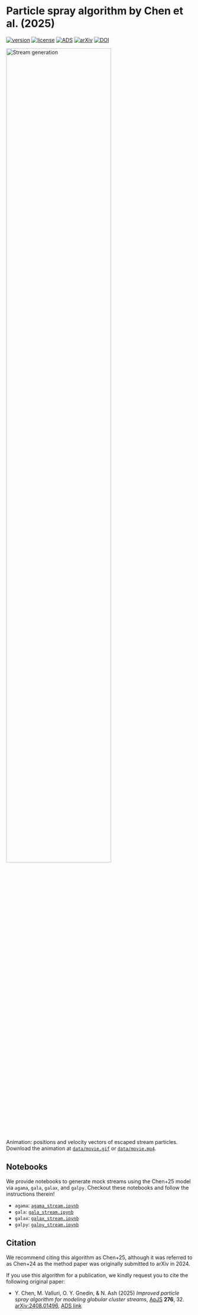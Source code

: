 # Particle spray algorithm by Chen et al. (2025)

[![version](https://img.shields.io/badge/version-v0.1.0-blue)](https://github.com/ybillchen/particle_spray)
[![license](https://img.shields.io/github/license/ybillchen/particle_spray)](LICENSE)
[![ADS](https://img.shields.io/badge/ADS-2025ApJS..276...32C-blue)](https://ui.adsabs.harvard.edu/abs/2025ApJS..276...32C/abstract)
[![arXiv](https://img.shields.io/badge/arXiv-2408.01496-green)](https://arxiv.org/abs/2408.01496)
[![DOI](https://zenodo.org/badge/DOI/10.5281/zenodo.13923250.svg)](https://doi.org/10.5281/zenodo.13923250)

<img src="data/movie.gif" alt="Stream generation" width="75%"/>

Animation: positions and velocity vectors of escaped stream particles. Download the animation at [`data/movie.gif`](data/movie.gif) or [`data/movie.mp4`](data/movie.mp4).

## Notebooks

We provide notebooks to generate mock streams using the Chen+25 model via `agama`, `gala`, `galax`, and `galpy`. Checkout these notebooks and follow the instructions therein!

- `agama`: [`agama_stream.ipynb`](agama_stream.ipynb)
- `gala`: [`gala_stream.ipynb`](gala_stream.ipynb)
- `galax`: [`galax_stream.ipynb`](galax_stream.ipynb)
- `galpy`: [`galpy_stream.ipynb`](galpy_stream.ipynb)

## Citation

We recommend citing this algorithm as Chen+25, although it was referred to as Chen+24 as the method paper was originally submitted to arXiv in 2024.

If you use this algorithm for a publication, we kindly request you to cite the following original paper:

- Y. Chen, M. Valluri, O. Y. Gnedin, & N. Ash (2025) *Improved particle spray algorithm for modeling globular cluster streams*, [ApJS](https://doi.org/10.3847/1538-4365/ad9904) **276**, 32. [arXiv:2408.01496](https://arxiv.org/abs/2408.01496), [ADS link](https://ui.adsabs.harvard.edu/abs/2025ApJS..276...32C/abstract)
